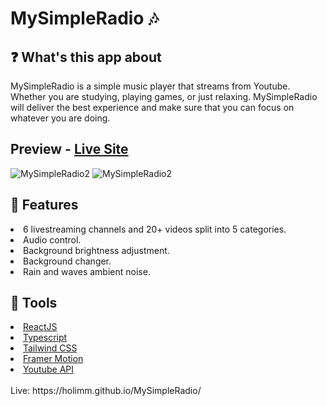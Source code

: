 # MySimpleRadio 🎶

## ❓ What's this app about
MySimpleRadio is a simple music player that streams from Youtube. Whether you are studying, playing games, or just relaxing. MySimpleRadio will deliver the best experience and make sure that you can focus on whatever you are doing.
## Preview - [Live Site](https://holimm.github.io/MySimpleRadio/)
![MySimpleRadio2](https://user-images.githubusercontent.com/95845053/182170929-4af8e167-3997-4f16-aa1f-e9dd03304728.png)
![MySimpleRadio2](https://user-images.githubusercontent.com/95845053/182340613-0253e5cf-43e5-403f-8cd0-3743791b18e9.png)
## 🔑 Features
<li>6 livestreaming channels and 20+ videos split into 5 categories.</li>
<li>Audio control.</li>
<li>Background brightness adjustment.</li>
<li>Background changer.</li>
<li>Rain and waves ambient noise.</li>

## 🔧 Tools
<li><a href="https://reactjs.org/">ReactJS</a></li>
<li><a href="https://www.typescriptlang.org/">Typescript</a></li>
<li><a href="https://tailwindcss.com/">Tailwind CSS</a></li>
<li><a href="https://www.framer.com/motion/">Framer Motion</a></li>
<li><a href="https://developers.google.com/youtube/v3">Youtube API</a></li>
<br>
Live: https://holimm.github.io/MySimpleRadio/




